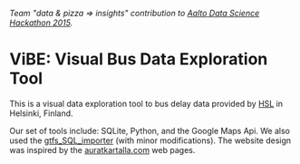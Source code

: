 
_Team "data & pizza => insights" contribution to [Aalto Data Science Hackathon 2015](http://datasciencehackathon.cs.hut.fi/)._

# ViBE: Visual Bus Data Exploration Tool

This is a visual data exploration tool to bus delay data provided by [HSL](http://dev.hsl.fi/) in Helsinki, Finland. 

Our set of tools include: SQLite, Python, and the Google Maps Api. We also used the [gtfs_SQL_importer](https://github.com/cbick/gtfs_SQL_importer) (with minor modifications). The website design was inspired by the [auratkartalla.com](http://www.auratkartalla.com/) web pages.
